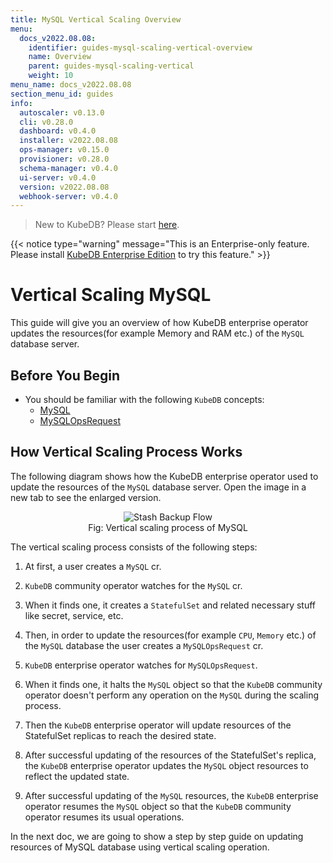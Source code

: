 ```yaml
---
title: MySQL Vertical Scaling Overview
menu:
  docs_v2022.08.08:
    identifier: guides-mysql-scaling-vertical-overview
    name: Overview
    parent: guides-mysql-scaling-vertical
    weight: 10
menu_name: docs_v2022.08.08
section_menu_id: guides
info:
  autoscaler: v0.13.0
  cli: v0.28.0
  dashboard: v0.4.0
  installer: v2022.08.08
  ops-manager: v0.15.0
  provisioner: v0.28.0
  schema-manager: v0.4.0
  ui-server: v0.4.0
  version: v2022.08.08
  webhook-server: v0.4.0
---
```


> New to KubeDB? Please start [here](/docs/v2022.08.08/README).

{{< notice type="warning" message="This is an Enterprise-only feature. Please install [KubeDB Enterprise Edition](/docs/v2022.08.08/setup/install/enterprise) to try this feature." >}}

# Vertical Scaling MySQL

This guide will give you an overview of how KubeDB enterprise operator updates the resources(for example Memory and RAM etc.) of the `MySQL` database server.

## Before You Begin

- You should be familiar with the following `KubeDB` concepts:
  - [MySQL](/docs/v2022.08.08/guides/mysql/concepts/database/)
  - [MySQLOpsRequest](/docs/v2022.08.08/guides/mysql/concepts/opsrequest/)

## How Vertical Scaling Process Works

The following diagram shows how the KubeDB enterprise operator used to update the resources of the `MySQL` database server. Open the image in a new tab to see the enlarged version.

<figure align="center">
  <img alt="Stash Backup Flow" src="/docs/v2022.08.08/guides/mysql/scaling/vertical-scaling/overview/images/my-vertical_scaling.png">
<figcaption align="center">Fig: Vertical scaling process of MySQL</figcaption>
</figure>

The vertical scaling process consists of the following steps:

1. At first, a user creates a `MySQL` cr.

2. `KubeDB` community operator watches for the `MySQL` cr.

3. When it finds one, it creates a `StatefulSet` and related necessary stuff like secret, service, etc.

4. Then, in order to update the resources(for example `CPU`, `Memory` etc.) of the `MySQL` database the user creates a `MySQLOpsRequest` cr.

5. `KubeDB` enterprise operator watches for `MySQLOpsRequest`.

6. When it finds one, it halts the `MySQL` object so that the `KubeDB` community operator doesn't perform any operation on the `MySQL` during the scaling process.  

7. Then the `KubeDB` enterprise operator will update resources of the StatefulSet replicas to reach the desired state.

8. After successful updating of the resources of the StatefulSet's replica, the `KubeDB` enterprise operator updates the `MySQL` object resources to reflect the updated state.

9. After successful updating of the `MySQL` resources, the `KubeDB` enterprise operator resumes the `MySQL` object so that the `KubeDB` community operator resumes its usual operations.

In the next doc, we are going to show a step by step guide on updating resources of MySQL database using vertical scaling operation.